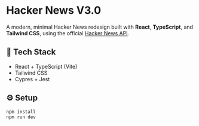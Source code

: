 # Hacker News V3.0

A modern, minimal Hacker News redesign built with **React**, **TypeScript**, and **Tailwind CSS**, using the official [Hacker News API](https://github.com/HackerNews/API).

## 🚀 Tech Stack

- React + TypeScript (Vite)
- Tailwind CSS
- Cypres + Jest

## ⚙️ Setup

```bash
npm install
npm run dev
```
